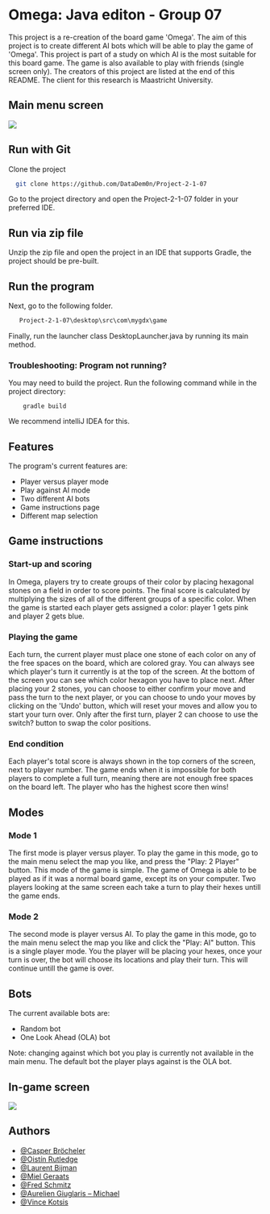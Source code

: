
# Omega: Java editon - Group 07

This project is a re-creation of the board game 'Omega'. The aim of this project is to create different AI bots which will be able to play the game of 'Omega'. This project is part of a study on which AI is the most suitable for this board game. The game is also available to play with friends (single screen only). The creators of this project are listed at the end of this README. The client for this research is Maastricht University.

## Main menu screen
![](https://cdn.discordapp.com/attachments/1019614026038247436/1030129285811417188/unknown.png)


## Run with Git

Clone the project

```bash
  git clone https://github.com/DataDem0n/Project-2-1-07
```

Go to the project directory and open the Project-2-1-07 folder in your preferred IDE.

## Run via zip file

Unzip the zip file and open the project in an IDE that supports Gradle, the project should be pre-built.


## Run the program

Next, go to the following folder.
```bash
   Project-2-1-07\desktop\src\com\mygdx\game
```
Finally, run the launcher class DesktopLauncher.java by running its main method.

### Troubleshooting: Program not running?
You may need to build the project. Run the following command while in the project directory:
```
    gradle build 
```
We recommend intelliJ IDEA for this.

## Features
The program's current features are:
- Player versus player mode
- Play against AI mode
- Two different AI bots
- Game instructions page
- Different map selection

## Game instructions
### Start-up and scoring
In Omega, players try to create groups of their color by placing hexagonal stones on a field in order to score points. The final score is calculated by multiplying the sizes of all of the different groups of a specific color. When the game is started each player gets assigned a color: player 1 gets pink and player 2 gets blue. 

### Playing the game
Each turn, the current player must place one stone of each color on any of the free spaces on the board, which are colored gray. You can always see which player's turn it currently is at the top of the screen. At the bottom of the screen you can see which color hexagon you have to place next. After placing your 2 stones, you can choose to either confirm your move and pass the turn to the next player, or you can choose to undo your moves by clicking on the 'Undo' button, which will reset your moves and allow you to start your turn over. Only after the first turn, player 2 can choose to use the switch? button to swap the color positions. 

### End condition
Each player's total score is always shown in the top corners of the screen, next to player number. The game ends when it is impossible for both players to complete a full turn, meaning there are not enough free spaces on the board left. The player who has the highest score then wins!


## Modes
### Mode 1
The first mode is player versus player. To play the game in this mode, go to the main menu select the map you like, and press the "Play: 2 Player" button. This mode of the game is simple. The game of Omega is able to be played as if it was a normal board game, except its on your computer. Two players looking at the same screen each take a turn to play their hexes untill the game ends. 

### Mode 2
The second mode is player versus AI. To play the game in this mode, go to the main menu select the map you like and click the "Play: AI" button. This is a single player mode. You the player will be placing your hexes, once your turn is over, the bot will choose its locations and play their turn. This will continue untill the game is over. 


## Bots
The current available bots are:
- Random bot
- One Look Ahead (OLA) bot
 
 Note: changing against which bot you play is currently not available in the main menu. The default bot the player plays against is the OLA bot.


## In-game screen
![](https://cdn.discordapp.com/attachments/1019614026038247436/1030129184967766036/unknown.png)


## Authors
- [@Casper Bröcheler](https://github.com/casperbroch)
- [@Oistín Rutledge](https://github.com/DataDem0n)
- [@Laurent Bijman](https://github.com/Akita67)
- [@Miel Geraats](https://github.com/MielGeraats)
- [@Fred Schmitz](https://github.com/JuiceeBoxx)
- [@Aurelien Giuglaris – Michael](https://github.com/auregiuglarism)
- [@Vince Kotsis]()

